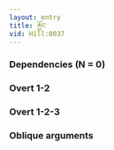 ```yaml
---
layout: entry
title: རྐྱོང་
vid: Hill:0037
---
```

### Dependencies (N = 0)


### Overt 1-2


### Overt 1-2-3


### Oblique arguments
